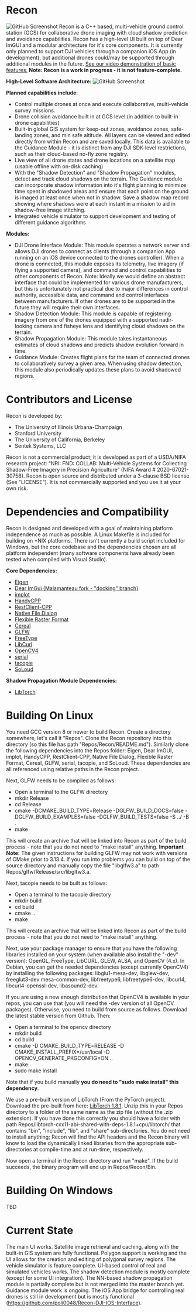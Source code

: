 # Recon
![GitHub Screenshot](/Screenshots/Screenshot-MainScreen.png)
Recon is a C++ based, multi-vehicle ground control station (GCS) for collaborative drone imaging with cloud shadow prediction and avoidance capabilities. Recon has a high-level UI built on top of Dear ImGUI and a modular architecture for it's core components. It is currently only planned to support DJI vehicles through a companion iOS App (in development), but additional drones could/may be supported through additional modules in the future. [See our video demonstration of basic features.](https://www.youtube.com/watch?v=aSOjmPsa1Go) **Note: Recon is a work in progress - it is not feature-complete.**

**High-Level Software Architecture:**
![GitHub Screenshot](/Doc/Software_Architecture_Diagram.png)

**Planned capabilities include:**
 * Control multiple drones at once and execute collaborative, multi-vehicle survey missions.
 * Drone collision avoidance built in at GCS level (in addition to built-in drone capabilities)
 * Built-in global GIS system for keep-out zones, avoidance zones, safe-landing zones, and min safe altitude. All layers can be viewed and edited directly from within Recon and are saved locally. This data is available to the Guidance Module - it is distinct from any DJI SDK-level restrictions, such as their cloud-based no-fly zone registry.
 * Live view of all drone states and drone locations on a satellite map (usable offline with on-disk caching)
 * With the "Shadow Detection" and "Shadow Propagation" modules, detect and track cloud shadows on the terrain. The Guidance module can incorporate shadow information into it's flight planning to minimize time spent in shadowed areas and ensure that each point on the ground is imaged at least once when not in shadow. Save a shadow map record showing where shadows were at each instant in a mission to aid in shadow-free image stitching.
 * Integrated vehicle simulator to support development and testing of different guidance algorithms 
 
**Modules:**
 * DJI Drone Interface Module: This module operates a network server and allows DJI drones to connect as clients (through a companion App running on an iOS device connected to the drones controller). When a drone is connected, this module exposes its telemetry, live imagery (if flying a supported camera), and command and control capabilities to other components of Recon. Note: Ideally we would define an abstract interface that could be implemented for various drone manufacturers, but this is unfortunately not practical due to major differences in control authority, accessible data, and command and control interfaces between manufacturers. If other drones are to be supported in the future they will require their own interfaces.
 * Shadow Detection Module: This module is capable of registering imagery from one of the drones equipped with a supported nadir-looking camera and fisheye lens and identifying cloud shadows on the terrain.
 * Shadow Propagation Module: This module takes instantaneous estimates of cloud shadows and predicts shadow evolution forward in time.
 * Guidance Module: Creates flight plans for the team of connected drones to collaboratively survey a given area. When using shadow detection, this module also periodically updates these plans to avoid shadowed regions.
 
# Contributors and License
Recon is developed by:
 * The University of Illinois Urbana-Champaign
 * Stanford University
 * The University of California, Berkeley
 * Sentek Systems, LLC

Recon is not a commercial product; it is developed as part of a USDA/NIFA research project: “NRI: FND: COLLAB: Multi-Vehicle Systems for Collecting Shadow-Free Imagery in Precision Agriculture” (NIFA Award # 2020-67021-30758). Recon is open source and distributed under a 3-clause BSD license (See "LICENSE"). It is not commercially supported and you use it at your own risk.

# Dependencies and Compatibility
Recon is designed and developed with a goal of maintaining platform independence as much as possible. A Linux Makefile is included for building on *NIX platforms. There isn't currently a build script included for Windows, but the core codebase and the dependencies chosen are all platform independent (many software components have already been tested when compiled with Visual Studio).

**Core Dependencies:**
 * [Eigen](http://eigen.tuxfamily.org/index.php?title=Main_Page)
 * [Dear ImGui (Malamanteau fork - "docking" branch)](https://github.com/malamanteau/imgui)
 * [implot](https://github.com/epezent/implot)
 * [HandyCPP](https://github.com/malamanteau/handycpp)
 * [RestClient-CPP](https://github.com/malamanteau/restclient-cpp)
 * [Native File Dialog](https://github.com/mlabbe/nativefiledialog)
 * [Flexible Raster Format](https://github.com/poli0048/Flexible-Raster-Format)
 * [Cereal](https://uscilab.github.io/cereal/)
 * [GLFW](https://github.com/glfw/glfw)
 * [FreeType](https://www.freetype.org/)
 * [LibCurl](https://curl.se/libcurl/)
 * [OpenCV4](https://opencv.org/)
 * [serial](https://github.com/wjwwood/serial)
 * [tacopie](https://github.com/Cylix/tacopie)
 * [SoLoud](https://github.com/jarikomppa/soloud/tree/master)

**Shadow Propagation Module Dependencies:**
 * [LibTorch](https://pytorch.org/)

# Building On Linux
You need GCC version 8 or newer to build Recon. Create a directory somewhere, let's call it "Repos". Clone the Recon repository into this directory (so this file has path "Repos/Recon/README.md"). Similarly clone the following dependencies into the Repos folder: Eigen, Dear ImGUI, implot, HandyCPP, RestClient-CPP, Native File Dialog, Flexible Raster Format, Cereal, GLFW, serial, tacopie, and SoLoud. These dependencies are all referenced using relative paths in the Recon project.

Next, GLFW needs to be compiled as follows:
 * Open a terminal to the GLFW directory
 * mkdir Release
 * cd Release
 * cmake -DCMAKE_BUILD_TYPE=Release -DGLFW_BUILD_DOCS=false -DGLFW_BUILD_EXAMPLES=false -DGLFW_BUILD_TESTS=false -S ../ -B .
 * make
 
This will create an archive that will be linked into Recon as part of the build process - note that you do not need to "make install" anything. **Important Note:** The given instructions for building GLFW may not work with versions of CMake prior to 3.13.4. If you run into problems you can build on top of the source directory and manually copy the file "libglfw3.a" to path Repos/glfw/Release/src/libglfw3.a.

Next, tacopie needs to be built as follows:
 * Open a terminal to the tacopie directory
 * mkdir build
 * cd build
 * cmake ..
 * make
 
This will create an archive that will be linked into Recon as part of the build process - note that you do not need to "make install" anything.

Next, use your package manager to ensure that you have the following libraries installed on your system (when available also install the "-dev" version): OpenGL, FreeType, LibCURL, GLEW, ALSA, and OpenCV (4.x). In Debian, you can get the needed dependencies (except currently OpenCV4) by installing the following packages: libglu1-mesa-dev, libglew-dev, freeglut3-dev mesa-common-dev, libfreetype6, libfreetype6-dev, libcurl4, libcurl4-openssl-dev, libasound2-dev.

If you are using a new enough distribution that OpenCV4 is available in your repos, you can use that (you will need the -dev version of all OpenCV packages). Otherwise, you need to build from source as follows. Download the latest stable version from Github. Then:
 * Open a terminal to the opencv directory
 * mkdir build
 * cd build
 * cmake -D CMAKE_BUILD_TYPE=RELEASE -D CMAKE_INSTALL_PREFIX=/usr/local -D OPENCV_GENERATE_PKGCONFIG=ON ..
 * make
 * sudo make install
 
 Note that if you build manually **you do need to "sudo make install" this dependency**.

We use a pre-built version of LibTorch (From the PyTorch project). Download the pre-built from here: [LibTorch 1.8.1](https://download.pytorch.org/libtorch/cpu/libtorch-cxx11-abi-shared-with-deps-1.8.1%2Bcpu.zip). Unzip this in your Repos directory to a folder of the same name as the zip file (without the .zip extension). If you have done this correctly you should have a folder with path Repos/libtorch-cxx11-abi-shared-with-deps-1.8.1+cpu/libtorch/ that contains "bin", "include", "lib", and "share" sub-directories. You do not need to install anything; Recon will find the API headers and the Recon binary will know to load the dynamically linked libraries from the appropriate sub-directories at compile-time and at run-time, respectively.

Now open a terminal in the Recon directory and run "make". If the build succeeds, the binary program will end up in Repos/Recon/Bin.

# Building On Windows
TBD

# Current State
The main UI works. Satellite image retrieval and caching, along with the built-in GIS system are fully functional. Polygon support is working and the UI allows for the creation and editing of polygonal survey regions. The vehicle simulator is feature complete. UI-based control of real and simulated vehicles works. The shadow detection module is mostly complete (except for some UI integration). The NN-based shadow propagation module is partially complete but is not merged into the master branch yet. Guidance module work is ongoing. The iOS App bridge for controlling real drones is still in development but is mostly functional (https://github.com/poli0048/Recon-DJI-IOS-Interface).



